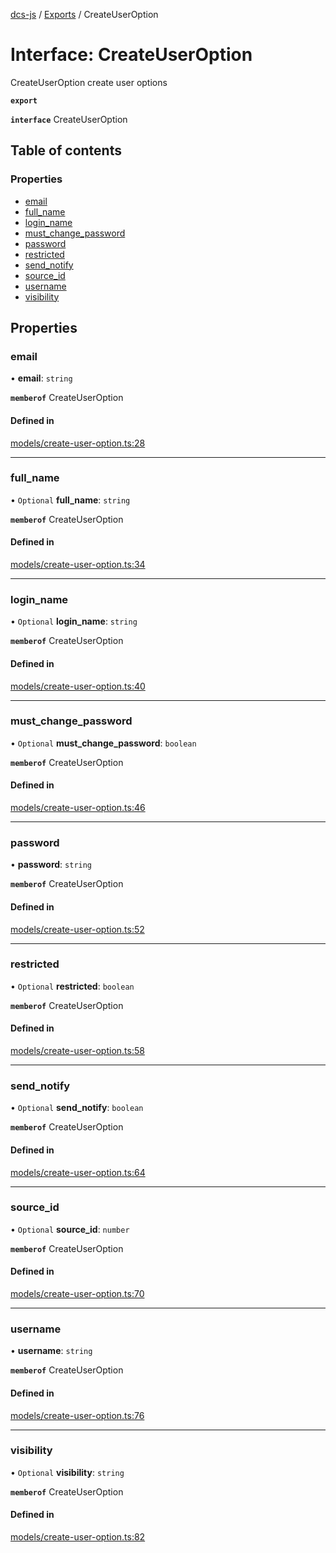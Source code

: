 [dcs-js](../README.md) / [Exports](../modules.md) / CreateUserOption

# Interface: CreateUserOption

CreateUserOption create user options

**`export`**

**`interface`** CreateUserOption

## Table of contents

### Properties

- [email](CreateUserOption.md#email)
- [full\_name](CreateUserOption.md#full_name)
- [login\_name](CreateUserOption.md#login_name)
- [must\_change\_password](CreateUserOption.md#must_change_password)
- [password](CreateUserOption.md#password)
- [restricted](CreateUserOption.md#restricted)
- [send\_notify](CreateUserOption.md#send_notify)
- [source\_id](CreateUserOption.md#source_id)
- [username](CreateUserOption.md#username)
- [visibility](CreateUserOption.md#visibility)

## Properties

### <a id="email" name="email"></a> email

• **email**: `string`

**`memberof`** CreateUserOption

#### Defined in

[models/create-user-option.ts:28](https://github.com/unfoldingWord/dcs-js/blob/09d5a5e/models/create-user-option.ts#L28)

___

### <a id="full_name" name="full_name"></a> full\_name

• `Optional` **full\_name**: `string`

**`memberof`** CreateUserOption

#### Defined in

[models/create-user-option.ts:34](https://github.com/unfoldingWord/dcs-js/blob/09d5a5e/models/create-user-option.ts#L34)

___

### <a id="login_name" name="login_name"></a> login\_name

• `Optional` **login\_name**: `string`

**`memberof`** CreateUserOption

#### Defined in

[models/create-user-option.ts:40](https://github.com/unfoldingWord/dcs-js/blob/09d5a5e/models/create-user-option.ts#L40)

___

### <a id="must_change_password" name="must_change_password"></a> must\_change\_password

• `Optional` **must\_change\_password**: `boolean`

**`memberof`** CreateUserOption

#### Defined in

[models/create-user-option.ts:46](https://github.com/unfoldingWord/dcs-js/blob/09d5a5e/models/create-user-option.ts#L46)

___

### <a id="password" name="password"></a> password

• **password**: `string`

**`memberof`** CreateUserOption

#### Defined in

[models/create-user-option.ts:52](https://github.com/unfoldingWord/dcs-js/blob/09d5a5e/models/create-user-option.ts#L52)

___

### <a id="restricted" name="restricted"></a> restricted

• `Optional` **restricted**: `boolean`

**`memberof`** CreateUserOption

#### Defined in

[models/create-user-option.ts:58](https://github.com/unfoldingWord/dcs-js/blob/09d5a5e/models/create-user-option.ts#L58)

___

### <a id="send_notify" name="send_notify"></a> send\_notify

• `Optional` **send\_notify**: `boolean`

**`memberof`** CreateUserOption

#### Defined in

[models/create-user-option.ts:64](https://github.com/unfoldingWord/dcs-js/blob/09d5a5e/models/create-user-option.ts#L64)

___

### <a id="source_id" name="source_id"></a> source\_id

• `Optional` **source\_id**: `number`

**`memberof`** CreateUserOption

#### Defined in

[models/create-user-option.ts:70](https://github.com/unfoldingWord/dcs-js/blob/09d5a5e/models/create-user-option.ts#L70)

___

### <a id="username" name="username"></a> username

• **username**: `string`

**`memberof`** CreateUserOption

#### Defined in

[models/create-user-option.ts:76](https://github.com/unfoldingWord/dcs-js/blob/09d5a5e/models/create-user-option.ts#L76)

___

### <a id="visibility" name="visibility"></a> visibility

• `Optional` **visibility**: `string`

**`memberof`** CreateUserOption

#### Defined in

[models/create-user-option.ts:82](https://github.com/unfoldingWord/dcs-js/blob/09d5a5e/models/create-user-option.ts#L82)
